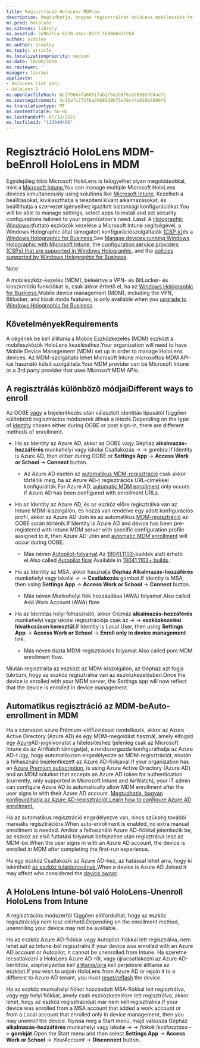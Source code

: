 ```yaml
---
title: Regisztráció HoloLens MDM-be
description: Megtudhatja, hogyan regisztrálhat HoloLens mobileszköz-felügyeletben (MDM) több eszköz egyszerűbb kezelése érdekében.
ms.prod: hololens
ms.sitesec: library
ms.assetid: 2a9b3fca-8370-44ec-8b57-fb98b8d317b0
author: scooley
ms.author: scooley
ms.topic: article
ms.localizationpriority: medium
ms.date: 10/06/2019
ms.reviewer: ''
manager: laurawi
appliesto:
- HoloLens (1st gen)
- HoloLens 2
ms.openlocfilehash: 6c279664fa6051fab2f5e2e8f61e70b55704ae7c
ms.sourcegitcommit: 4c15afc772fba26683d9b75e38c44a018b4889f6
ms.translationtype: MT
ms.contentlocale: hu-HU
ms.lasthandoff: 07/12/2021
ms.locfileid: "113640406"
---
```

# <a name="enroll-hololens-in-mdm"></a><span data-ttu-id="0b5c4-103">Regisztráció HoloLens MDM-be</span><span class="sxs-lookup"><span data-stu-id="0b5c4-103">Enroll HoloLens in MDM</span></span>

<span data-ttu-id="0b5c4-104">Egyidejűleg több Microsoft HoloLens is felügyelhet olyan megoldásokkal, mint a [Microsoft Intune.](/intune/windows-holographic-for-business)</span><span class="sxs-lookup"><span data-stu-id="0b5c4-104">You can manage multiple Microsoft HoloLens devices simultaneously using solutions like [Microsoft Intune](/intune/windows-holographic-for-business).</span></span> <span data-ttu-id="0b5c4-105">Kezelheti a beállításokat, kiválaszthatja a telepíteni kívánt alkalmazásokat, és beállíthatja a szervezet igényeihez igazított biztonsági konfigurációkat.</span><span class="sxs-lookup"><span data-stu-id="0b5c4-105">You will be able to manage settings, select apps to install and set security configurations tailored to your organization's need.</span></span> <span data-ttu-id="0b5c4-106">Lásd: A [Holographic Windows-t](/intune/windows-holographic-for-business)futtató eszközök kezelése a Microsoft Intune segítségével, a Windows Holographic által támogatott konfigurációszolgáltatók [(CSP-k)](https://msdn.microsoft.com/windows/hardware/commercialize/customize/mdm/configuration-service-provider-reference#hololens)és a [Windows Holographic for Business.](https://msdn.microsoft.com/windows/hardware/commercialize/customize/mdm/policy-configuration-service-provider#hololenspolicies)</span><span class="sxs-lookup"><span data-stu-id="0b5c4-106">See [Manage devices running Windows Holographic with Microsoft Intune](/intune/windows-holographic-for-business), the [configuration service providers (CSPs) that are supported in Windows Holographic](https://msdn.microsoft.com/windows/hardware/commercialize/customize/mdm/configuration-service-provider-reference#hololens), and the [policies supported by Windows Holographic for Business](https://msdn.microsoft.com/windows/hardware/commercialize/customize/mdm/policy-configuration-service-provider#hololenspolicies).</span></span>

> [!NOTE]
> <span data-ttu-id="0b5c4-107">A mobileszköz-kezelés (MDM), beleértve a VPN- és BitLocker- és kioszkmódú funkciókat is, csak akkor érhető el, ha az [Windows Holographic for Business.](hololens1-upgrade-enterprise.md)</span><span class="sxs-lookup"><span data-stu-id="0b5c4-107">Mobile device management (MDM), including the VPN, Bitlocker, and kiosk mode features, is only available when you [upgrade to Windows Holographic for Business](hololens1-upgrade-enterprise.md).</span></span>

## <a name="requirements"></a><span data-ttu-id="0b5c4-108">Követelmények</span><span class="sxs-lookup"><span data-stu-id="0b5c4-108">Requirements</span></span>

 <span data-ttu-id="0b5c4-109">A cégének be kell állítania a Mobile Eszközkezelés (MDM) eszközt a mobileszközök HoloLens kezeléséhez.</span><span class="sxs-lookup"><span data-stu-id="0b5c4-109">Your organization will need to have Mobile Device Management (MDM) set up in order to manage HoloLens devices.</span></span> <span data-ttu-id="0b5c4-110">Az MDM-szolgáltató lehet Microsoft Intune microsoftos MDM API-kat használó külső szolgáltató.</span><span class="sxs-lookup"><span data-stu-id="0b5c4-110">Your MDM provider can be Microsoft Intune or a 3rd party provider that uses Microsoft MDM APIs.</span></span>
 
## <a name="different-ways-to-enroll"></a><span data-ttu-id="0b5c4-111">A regisztrálás különböző módjai</span><span class="sxs-lookup"><span data-stu-id="0b5c4-111">Different ways to enroll</span></span>

<span data-ttu-id="0b5c4-112">Az OOBE [vagy](hololens-identity.md) a bejelentkezés után választott identitás típusától függően különböző regisztrációs módszerek állnak a létezik.</span><span class="sxs-lookup"><span data-stu-id="0b5c4-112">Depending on the type of [identity](hololens-identity.md) chosen either during OOBE or post sign-in, there are different methods of enrollment.</span></span>

- <span data-ttu-id="0b5c4-113">Ha az Identity az Azure AD, akkor az OOBE vagy Gépház **alkalmazás-hozzáférés** munkahelyi vagy iskolai Csatlakozás  ->    ->   gombra.</span><span class="sxs-lookup"><span data-stu-id="0b5c4-113">If Identity is Azure AD, then either during OOBE or **Settings App** -> **Access Work or School** -> **Connect** button.</span></span>
    - <span data-ttu-id="0b5c4-114">Az Azure AD esetén az [automatikus MDM-regisztráció](hololens-enroll-mdm.md#auto-enrollment-in-mdm) csak akkor történik meg, ha az Azure AD-t regisztrációs URL-címekkel konfigurálták.</span><span class="sxs-lookup"><span data-stu-id="0b5c4-114">For Azure AD, [automatic MDM enrollment](hololens-enroll-mdm.md#auto-enrollment-in-mdm) only occurs if Azure AD has been configured with enrollment URLs.</span></span>
     
- <span data-ttu-id="0b5c4-115">Ha az Identity az Azure AD, és az eszköz előre regisztrálva van az Intune MDM-kiszolgálón, és hozzá van rendelve egy adott konfigurációs profil, akkor az Azure AD-Join és az automatikus [MDM-regisztráció](hololens-enroll-mdm.md#auto-enrollment-in-mdm) az OOBE során történik.</span><span class="sxs-lookup"><span data-stu-id="0b5c4-115">If Identity is Azure AD and device has been pre-registered with Intune MDM server with specific configuration profile assigned to it, then Azure AD-Join and [automatic MDM enrollment](hololens-enroll-mdm.md#auto-enrollment-in-mdm) will occur during OOBE.</span></span>
    - <span data-ttu-id="0b5c4-116">Más néven [Autopilot-folyamat](hololens2-autopilot.md) Az [19041.1103-](hololens-release-notes.md#windows-holographic-version-2004)buildek alatt érhető el.</span><span class="sxs-lookup"><span data-stu-id="0b5c4-116">Also called [Autopilot flow](hololens2-autopilot.md) Available in [19041.1103+ builds](hololens-release-notes.md#windows-holographic-version-2004).</span></span>
    

- <span data-ttu-id="0b5c4-117">Ha az Identity az MSA, akkor használja **Gépház Alkalmazás-hozzáférés** munkahelyi vagy iskolai  ->    ->  **Csatlakozás** gombot.</span><span class="sxs-lookup"><span data-stu-id="0b5c4-117">If Identity is MSA, then using **Settings App** -> **Access Work or School** -> **Connect** button.</span></span>
    - <span data-ttu-id="0b5c4-118">Más néven Munkahelyi fiók hozzáadása (AWA) folyamat.</span><span class="sxs-lookup"><span data-stu-id="0b5c4-118">Also called Add Work Account (AWA) flow.</span></span>
- <span data-ttu-id="0b5c4-119">Ha az Identitás helyi felhasználó, akkor Gépház **alkalmazás-hozzáférés** munkahelyi vagy iskolai regisztrációja csak az  ->    ->  **eszközkezelési hivatkozáson keresztül.**</span><span class="sxs-lookup"><span data-stu-id="0b5c4-119">If Identity is Local User, then using **Settings App** -> **Access Work or School** -> **Enroll only in device management** link.</span></span>
    - <span data-ttu-id="0b5c4-120">Más néven tiszta MDM-regisztrációs folyamat.</span><span class="sxs-lookup"><span data-stu-id="0b5c4-120">Also called pure MDM enrollment flow.</span></span>

<span data-ttu-id="0b5c4-121">Miután regisztrálta az eszközt az MDM-kiszolgálón, az Gépház azt fogja tükrözni, hogy az eszköz regisztrálva van az eszközkezelésben.</span><span class="sxs-lookup"><span data-stu-id="0b5c4-121">Once the device is enrolled with your MDM server, the Settings app will now reflect that the device is enrolled in device management.</span></span>

## <a name="auto-enrollment-in-mdm"></a><span data-ttu-id="0b5c4-122">Automatikus regisztráció az MDM-be</span><span class="sxs-lookup"><span data-stu-id="0b5c4-122">Auto-enrollment in MDM</span></span>

<span data-ttu-id="0b5c4-123">Ha a szervezet azure Prémium-előfizetéssel rendelkezik, akkor az Azure Active Directory (Azure AD) és egy MDM-megoldást használ, amely elfogad egy [Azure](https://azure.microsoft.com/overview/)AD-jogkivonatot a hitelesítéshez (jelenleg csak az Microsoft Intune és az AirWatch támogatja), a rendszergazda konfigurálhatja az Azure AD-t úgy, hogy automatikusan engedélyezze az MDM-regisztrációt, miután a felhasználó bejelentkezett az Azure AD-fiókjával.</span><span class="sxs-lookup"><span data-stu-id="0b5c4-123">If your organization has an [Azure Premium subscription](https://azure.microsoft.com/overview/), is using Azure Active Directory (Azure AD) and an MDM solution that accepts an Azure AD token for authentication (currently, only supported in Microsoft Intune and AirWatch), your IT admin can configure Azure AD to automatically allow MDM enrollment after the user signs in with their Azure AD account.</span></span> [<span data-ttu-id="0b5c4-124">Megtudhatja, hogyan konfigurálhatja az Azure AD-regisztrációt.</span><span class="sxs-lookup"><span data-stu-id="0b5c4-124">Learn how to configure Azure AD enrollment.</span></span>](/mem/intune/enrollment/windows-enroll#enable-windows-10-automatic-enrollment)

<span data-ttu-id="0b5c4-125">Ha az automatikus regisztráció engedélyezve van, nincs szükség további manuális regisztrációra.</span><span class="sxs-lookup"><span data-stu-id="0b5c4-125">When auto-enrollment is enabled, no extra manual enrollment is needed.</span></span> <span data-ttu-id="0b5c4-126">Amikor a felhasználó Azure AD-fiókkal jelentkezik be, az eszköz az első futtatási folyamat befejezése után regisztrálva lesz az MDM-be.</span><span class="sxs-lookup"><span data-stu-id="0b5c4-126">When the user signs in with an Azure AD account, the device is enrolled in MDM after completing the first-run experience.</span></span>

<span data-ttu-id="0b5c4-127">Ha egy eszköz Csatlakozik az Azure AD-hez, az hatással lehet arra, hogy ki tekinthető [az eszköz tulajdonosának.](security-adminless-os.md#device-owner)</span><span class="sxs-lookup"><span data-stu-id="0b5c4-127">When a device is Azure AD Joined it may affect who considered the [device owner](security-adminless-os.md#device-owner).</span></span>

## <a name="unenroll-hololens-from-intune"></a><span data-ttu-id="0b5c4-128">A HoloLens Intune-ból való HoloLens-</span><span class="sxs-lookup"><span data-stu-id="0b5c4-128">Unenroll HoloLens from Intune</span></span>

<span data-ttu-id="0b5c4-129">A regisztrációs módszertől függően előfordulhat, hogy az eszköz regisztrációja nem lesz elérhető.</span><span class="sxs-lookup"><span data-stu-id="0b5c4-129">Depending on the enrollment method, unenrolling your device may not be available.</span></span>

<span data-ttu-id="0b5c4-130">Ha az eszköz Azure AD-fiókkal vagy Autopilot-fiókkal lett regisztrálva, nem lehet azt az Intune-ból regisztrálni.</span><span class="sxs-lookup"><span data-stu-id="0b5c4-130">If your device was enrolled with an Azure AD account or Autopilot, it cannot be unenrolled from Intune.</span></span> <span data-ttu-id="0b5c4-131">Ha szeretne lecsatlakozni a HoloLens Azure AD-ről, vagy újracsatlakozni az Azure AD-bérlőhöz, alaphelyzetbe kell [állítania/újra](hololens-recovery.md#reset-the-device) kell perjelesre állítania az eszközt.</span><span class="sxs-lookup"><span data-stu-id="0b5c4-131">If you wish to unjoin HoloLens from Azure AD or rejoin it to a different to Azure AD tenant, you must [reset/reflash](hololens-recovery.md#reset-the-device) the device.</span></span>

<span data-ttu-id="0b5c4-132">Ha az eszköz munkahelyi fiókot hozzáadott MSA-fiókkal lett regisztrálva, vagy egy helyi fiókkal, amely csak eszközkezelésre lett regisztrálva, akkor lehet, hogy az eszköz regisztrációját már nem kell regisztrálnia.</span><span class="sxs-lookup"><span data-stu-id="0b5c4-132">If your device was enrolled from a MSA account that added a work account or from a Local account that enrolled only in device management, then you may unenroll the device.</span></span> <span data-ttu-id="0b5c4-133">Nyissa meg a Start menü, majd válassza Gépház **alkalmazás-hozzáférés** munkahelyi vagy iskolai  ->    ->  *fiókok leválasztása*  ->  **gombját.**</span><span class="sxs-lookup"><span data-stu-id="0b5c4-133">Open the Start menu and then select **Settings App** -> **Access Work or School** -> *YourAccount* -> **Disconnect** button.</span></span>